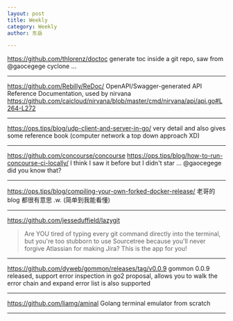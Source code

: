 ```yaml
---
layout: post
title: Weekly
category: Weekly
author: 东岳

---
```


https://github.com/thlorenz/doctoc generate toc inside a git repo, saw from @gaocegege cyclone ...

***

https://github.com/Rebilly/ReDoc/ OpenAPI/Swagger-generated API Reference Documentation, used by nirvana https://github.com/caicloud/nirvana/blob/master/cmd/nirvana/api/api.go#L264-L272

***

https://ops.tips/blog/udp-client-and-server-in-go/ very detail and also gives some reference book  (computer network a top down approach XD)

***

https://github.com/concourse/concourse https://ops.tips/blog/how-to-run-concourse-ci-locally/ I think I saw it before but I didn't star ... @gaocegege did you know that?

***

https://ops.tips/blog/compiling-your-own-forked-docker-release/ 老哥的 blog 都很有意思 .w. (简单到我能看懂)

***

https://github.com/jesseduffield/lazygit

> Are YOU tired of typing every git command directly into the terminal, but you're too stubborn to use Sourcetree because you'll never forgive Atlassian for making Jira? This is the app for you!

***

https://github.com/dyweb/gommon/releases/tag/v0.0.9 gommon 0.0.9 released, support error inspection in go2 proposal, allows you to walk the error chain and expand error list is also supported

***

https://github.com/liamg/aminal  Golang terminal emulator from scratch

***

